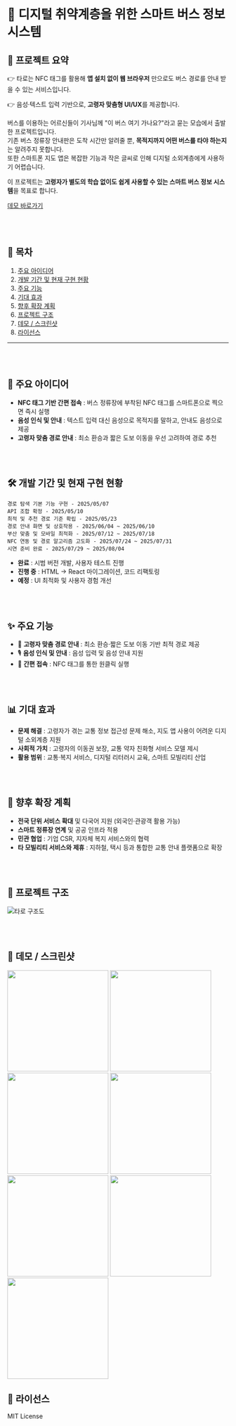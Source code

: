 # 👵 디지털 취약계층을 위한 스마트 버스 정보 시스템

## 📰 프로젝트 요약

👉 타로는 NFC 태그를 활용해 **앱 설치 없이 웹 브라우저** 만으로도 버스 경로를 안내 받을 수 있는 서비스입니다.

👉 음성·텍스트 입력 기반으로, **고령자 맞춤형 UI/UX**를 제공합니다.
<br><br>
버스를 이용하는 어르신들이 기사님께 "이 버스 여기 가나요?"라고 묻는 모습에서 출발한 프로젝트입니다.  
기존 버스 정류장 안내판은 도착 시간만 알려줄 뿐, **목적지까지 어떤 버스를 타야 하는지**는 알려주지 못합니다.  
또한 스마트폰 지도 앱은 복잡한 기능과 작은 글씨로 인해 디지털 소외계층에게 사용하기 어렵습니다.  

이 프로젝트는 **고령자가 별도의 학습 없이도 쉽게 사용할 수 있는 스마트 버스 정보 시스템**을 목표로 합니다.  

[데모 바로가기](#-데모--스크린샷)
<br><br>
<br><br>



## 📑 목차
1. [주요 아이디어](#-주요-아이디어)
2. [개발 기간 및 현재 구현 현황](#-개발-기간-및-현재-구현-현황)
3. [주요 기능](#-주요-기능)
4. [기대 효과](#-기대-효과)
5. [향후 확장 계획](#-향후-확장-계획)
6. [프로젝트 구조](#-프로젝트-구조)
7. [데모 / 스크린샷](#-데모--스크린샷)
8. [라이선스](#-라이선스)



---
<br><br>
## 🚀 주요 아이디어
- **NFC 태그 기반 간편 접속** : 버스 정류장에 부착된 NFC 태그를 스마트폰으로 찍으면 즉시 실행  
- **음성 인식 및 안내** : 텍스트 입력 대신 음성으로 목적지를 말하고, 안내도 음성으로 제공  
- **고령자 맞춤 경로 안내** : 최소 환승과 짧은 도보 이동을 우선 고려하여 경로 추천  

<br><br>


## 🛠 개발 기간 및 현재 구현 현황
    
    경로 탐색 기본 기능 구현 - 2025/05/07  
    API 조합 확정 - 2025/05/10  
    최적 및 추천 경로 기준 확립 - 2025/05/23  
    경로 안내 화면 및 상호작용 - 2025/06/04 ~ 2025/06/10  
    부산 맞춤 및 모바일 최적화 - 2025/07/12 ~ 2025/07/18  
    NFC 연동 및 경로 알고리즘 고도화 - 2025/07/24 ~ 2025/07/31  
    시연 준비 완료 - 2025/07/29 ~ 2025/08/04  

- **완료** : 시범 버전 개발, 사용자 테스트 진행  
- **진행 중** : HTML → React 마이그레이션, 코드 리팩토링  
- **예정** : UI 최적화 및 사용자 경험 개선

<br><br>


## ✨ 주요 기능
- 🚌 **고령자 맞춤 경로 안내** : 최소 환승·짧은 도보 이동 기반 최적 경로 제공  
- 🎙️ **음성 인식 및 안내** : 음성 입력 및 음성 안내 지원  
- 📱 **간편 접속** : NFC 태그를 통한 원클릭 실행  

<br><br>


## 📊 기대 효과
- **문제 해결** : 고령자가 겪는 교통 정보 접근성 문제 해소, 지도 앱 사용이 어려운 디지털 소외계층 지원  
- **사회적 가치** : 고령자의 이동권 보장, 교통 약자 친화형 서비스 모델 제시  
- **활용 범위** : 교통·복지 서비스, 디지털 리터러시 교육, 스마트 모빌리티 산업  

<br><br>


## 🔮 향후 확장 계획
- **전국 단위 서비스 확대** 및 다국어 지원 (외국인·관광객 활용 가능)  
- **스마트 정류장 연계** 및 공공 인프라 적용  
- **민관 협업** : 기업 CSR, 지자체 복지 서비스와의 협력  
- **타 모빌리티 서비스와 제휴** : 지하철, 택시 등과 통합한 교통 안내 플랫폼으로 확장  

<br><br>


## 📂 프로젝트 구조
![타로 구조도](https://github.com/rhyhyr/taro/blob/main/image/프로젝트%20구조도.png)

<br><br>


## 📸 데모 / 스크린샷

<img src="https://github.com/rhyhyr/taro/blob/39dfc0f24dc617a1acd635fd7eeac4bc37cca9eb/image/1.%20%E1%84%92%E1%85%A7%E1%86%AB%E1%84%8C%E1%85%A2%20%E1%84%8B%E1%85%B1%E1%84%8E%E1%85%B5%20%E1%84%8B%E1%85%A1%E1%86%AB%E1%84%82%E1%85%A2%20%E1%84%86%E1%85%B5%E1%86%BE%20%E1%84%80%E1%85%A2%E1%84%8B%E1%85%B5%E1%86%AB%E1%84%8C%E1%85%A5%E1%86%BC%E1%84%87%E1%85%A9%20%E1%84%83%E1%85%A9%E1%86%BC%E1%84%8B%E1%85%B4.png" width="230"> <img src="https://github.com/rhyhyr/taro/blob/39dfc0f24dc617a1acd635fd7eeac4bc37cca9eb/image/2.%20%E1%84%83%E1%85%A9%E1%84%8E%E1%85%A1%E1%86%A8%E1%84%8C%E1%85%B5%20%E1%84%8B%E1%85%B5%E1%86%B8%E1%84%85%E1%85%A7%E1%86%A8.png" width="230"> <img src="https://github.com/rhyhyr/taro/blob/39dfc0f24dc617a1acd635fd7eeac4bc37cca9eb/image/3.%20%E1%84%83%E1%85%A9%E1%84%8E%E1%85%A1%E1%86%A8%E1%84%8C%E1%85%B5%20%E1%84%85%E1%85%B5%E1%84%89%E1%85%B3%E1%84%90%E1%85%B3.png" width="230"> <img src="https://github.com/rhyhyr/taro/blob/39dfc0f24dc617a1acd635fd7eeac4bc37cca9eb/image/4.%20%E1%84%80%E1%85%A7%E1%86%BC%E1%84%85%E1%85%A9%20%E1%84%85%E1%85%A9%E1%84%83%E1%85%B5%E1%86%BC%20%E1%84%91%E1%85%A6%E1%84%8B%E1%85%B5%E1%84%8C%E1%85%B5.png" width="230"> 
<img src="https://github.com/rhyhyr/taro/blob/39dfc0f24dc617a1acd635fd7eeac4bc37cca9eb/image/5.%20%E1%84%83%E1%85%A9%E1%84%87%E1%85%A9%20%E1%84%8B%E1%85%B5%E1%84%83%E1%85%A9%E1%86%BC%20%E1%84%89%E1%85%B5%20%E1%84%8B%E1%85%A1%E1%86%AB%E1%84%82%E1%85%A2%20%E1%84%91%E1%85%A6%E1%84%8B%E1%85%B5%E1%84%8C%E1%85%B5.png" width="230"> <img src="https://github.com/rhyhyr/taro/blob/39dfc0f24dc617a1acd635fd7eeac4bc37cca9eb/image/6.%20%E1%84%80%E1%85%A7%E1%86%BC%E1%84%85%E1%85%A9%20%E1%84%89%E1%85%B5%E1%84%8C%E1%85%A1%E1%86%A8.png" width="230"> <img src="https://github.com/rhyhyr/taro/blob/39dfc0f24dc617a1acd635fd7eeac4bc37cca9eb/image/7.%20%E1%84%83%E1%85%A9%E1%84%8E%E1%85%A1%E1%86%A8.png" width="230">




## 📜 라이선스
MIT License
<br><br>
